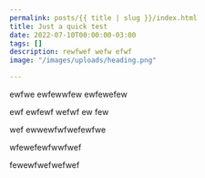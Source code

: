```yaml
---
permalink: posts/{{ title | slug }}/index.html
title: Just a quick test
date: 2022-07-10T00:00:00-03:00
tags: []
description: rewfwef wefw efwf
image: "/images/uploads/heading.png"

---
```


ewfwe ewfewwfew ewfewefew 

ewf ewfewf wefwf ew few

wef ewwewfwfwefewfwe

wfewefewfwwfwef

fewewfwefwefwef